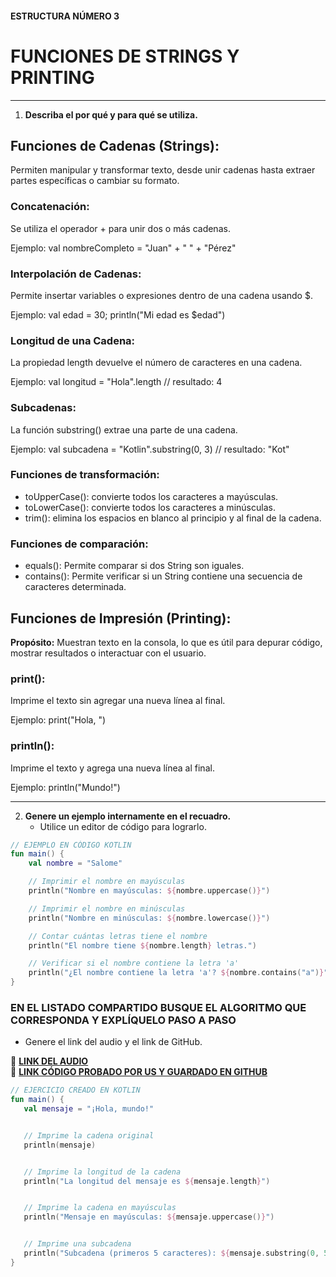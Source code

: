 #### ESTRUCTURA NÚMERO 3
# FUNCIONES DE STRINGS Y PRINTING

---

1. **Describa el por qué y para qué se utiliza.**

## Funciones de Cadenas (Strings):

Permiten manipular y transformar texto, desde unir cadenas hasta extraer partes específicas o cambiar su formato.

### Concatenación:

Se utiliza el operador + para unir dos o más cadenas.

Ejemplo: val nombreCompleto = "Juan" + " " + "Pérez"

### Interpolación de Cadenas:

Permite insertar variables o expresiones dentro de una cadena usando $.

Ejemplo: val edad = 30; println("Mi edad es $edad")

### Longitud de una Cadena:

La propiedad length devuelve el número de caracteres en una cadena.

Ejemplo: val longitud = "Hola".length // resultado: 4

### Subcadenas:

La función substring() extrae una parte de una cadena.

Ejemplo: val subcadena = "Kotlin".substring(0, 3) // resultado: "Kot"

### Funciones de transformación:

* toUpperCase(): convierte todos los caracteres a mayúsculas.
* toLowerCase(): convierte todos los caracteres a minúsculas.
* trim(): elimina los espacios en blanco al principio y al final de la cadena.

### Funciones de comparación:

* equals(): Permite comparar si dos String son iguales.
* contains(): Permite verificar si un String contiene una secuencia de caracteres determinada.

## Funciones de Impresión (Printing):

**Propósito:** Muestran texto en la consola, lo que es útil para depurar código, mostrar resultados o interactuar con el usuario.

### print():

Imprime el texto sin agregar una nueva línea al final.

Ejemplo: print("Hola, ")

### println():

Imprime el texto y agrega una nueva línea al final.

Ejemplo: println("Mundo!")

---
   
2. **Genere un ejemplo internamente en el recuadro.**  
   - Utilice un editor de código para lograrlo.
```kotlin
// EJEMPLO EN CÓDIGO KOTLIN
fun main() {  
    val nombre = "Salome"  

    // Imprimir el nombre en mayúsculas  
    println("Nombre en mayúsculas: ${nombre.uppercase()}")  

    // Imprimir el nombre en minúsculas  
    println("Nombre en minúsculas: ${nombre.lowercase()}")  

    // Contar cuántas letras tiene el nombre  
    println("El nombre tiene ${nombre.length} letras.")  

    // Verificar si el nombre contiene la letra 'a'  
    println("¿El nombre contiene la letra 'a'? ${nombre.contains("a")}")  
}  
```

### EN EL LISTADO COMPARTIDO BUSQUE EL ALGORITMO QUE CORRESPONDA Y EXPLÍQUELO PASO A PASO  
- Genere el link del audio y el link de GitHub.  

🔗 **[LINK DEL AUDIO](https://github.com/marlonpalacios777/Kotlin-Fichas/blob/1e32b1c343f48a844807c90fa5373a59865755bb/tarjeta-3/Audio%20-%20Tarjeta%20n%C3%BAmero%203..mp4)**  
🔗 **[LINK CÓDIGO PROBADO POR US Y GUARDADO EN GITHUB](https://github.com/marlonpalacios777/Kotlin-Fichas/blob/0e4d4b84cd8ecf9524328137173265f38d5146d6/tarjeta-3/FUNCIONES%20DE%20STRINGS%20Y%20PRINTING.PNG)**

```kotlin
// EJERCICIO CREADO EN KOTLIN
fun main() {
   val mensaje = "¡Hola, mundo!"


   // Imprime la cadena original
   println(mensaje)


   // Imprime la longitud de la cadena
   println("La longitud del mensaje es ${mensaje.length}")


   // Imprime la cadena en mayúsculas
   println("Mensaje en mayúsculas: ${mensaje.uppercase()}")


   // Imprime una subcadena
   println("Subcadena (primeros 5 caracteres): ${mensaje.substring(0, 5)}")
}
```
